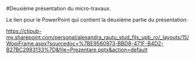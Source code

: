 #Deuxième présentation du micro-travaux.

Le lien pour le PowerPoint qui contient la deuxième partie du présentation: 

https://ctipub-my.sharepoint.com/personal/alexandra_rautu_stud_fils_upb_ro/_layouts/15/WopiFrame.aspx?sourcedoc=%7BE9560973-BBD8-471F-B4D2-B27BC2983133%7D&file=Prezentare.pptx&action=default
